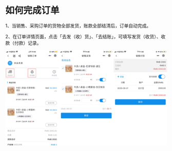 # 如何完成订单

1、当销售、采购订单的货物全部发货，账款全部结清后，订单自动完成。

2、在订单详情页面，点击「去发（收）货」、「去结账」，可填写发货（收货）、收款（付款）记录。

<img src="../../image/小程序/订单管理/03-如何完成订单01.jpg" alt="PNG" style="zoom:50%;" />

